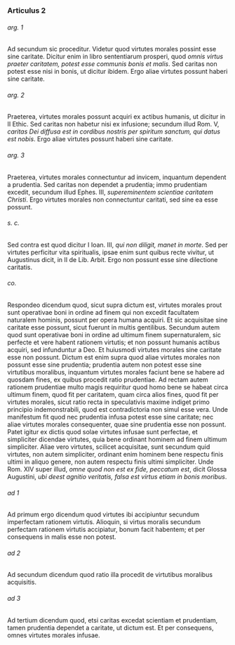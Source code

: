 ### Articulus 2

###### arg. 1
Ad secundum sic proceditur. Videtur quod virtutes morales possint esse sine caritate. Dicitur enim in libro sententiarum prosperi, quod *omnis virtus praeter caritatem, potest esse communis bonis et malis*. Sed caritas non potest esse nisi in bonis, ut dicitur ibidem. Ergo aliae virtutes possunt haberi sine caritate.

###### arg. 2
Praeterea, virtutes morales possunt acquiri ex actibus humanis, ut dicitur in II Ethic. Sed caritas non habetur nisi ex infusione; secundum illud Rom. V, *caritas Dei diffusa est in cordibus nostris per spiritum sanctum, qui datus est nobis*. Ergo aliae virtutes possunt haberi sine caritate.

###### arg. 3
Praeterea, virtutes morales connectuntur ad invicem, inquantum dependent a prudentia. Sed caritas non dependet a prudentia; immo prudentiam excedit, secundum illud Ephes. III, *supereminentem scientiae caritatem Christi*. Ergo virtutes morales non connectuntur caritati, sed sine ea esse possunt.

###### s. c.
Sed contra est quod dicitur I Ioan. III, *qui non diligit, manet in morte*. Sed per virtutes perficitur vita spiritualis, ipsae enim sunt quibus recte vivitur, ut Augustinus dicit, in II de Lib. Arbit. Ergo non possunt esse sine dilectione caritatis.

###### co.
Respondeo dicendum quod, sicut supra dictum est, virtutes morales prout sunt operativae boni in ordine ad finem qui non excedit facultatem naturalem hominis, possunt per opera humana acquiri. Et sic acquisitae sine caritate esse possunt, sicut fuerunt in multis gentilibus. Secundum autem quod sunt operativae boni in ordine ad ultimum finem supernaturalem, sic perfecte et vere habent rationem virtutis; et non possunt humanis actibus acquiri, sed infunduntur a Deo. Et huiusmodi virtutes morales sine caritate esse non possunt. Dictum est enim supra quod aliae virtutes morales non possunt esse sine prudentia; prudentia autem non potest esse sine virtutibus moralibus, inquantum virtutes morales faciunt bene se habere ad quosdam fines, ex quibus procedit ratio prudentiae. Ad rectam autem rationem prudentiae multo magis requiritur quod homo bene se habeat circa ultimum finem, quod fit per caritatem, quam circa alios fines, quod fit per virtutes morales, sicut ratio recta in speculativis maxime indiget primo principio indemonstrabili, quod est contradictoria non simul esse vera. Unde manifestum fit quod nec prudentia infusa potest esse sine caritate; nec aliae virtutes morales consequenter, quae sine prudentia esse non possunt. Patet igitur ex dictis quod solae virtutes infusae sunt perfectae, et simpliciter dicendae virtutes, quia bene ordinant hominem ad finem ultimum simpliciter. Aliae vero virtutes, scilicet acquisitae, sunt secundum quid virtutes, non autem simpliciter, ordinant enim hominem bene respectu finis ultimi in aliquo genere, non autem respectu finis ultimi simpliciter. Unde Rom. XIV super illud, *omne quod non est ex fide, peccatum est*, dicit Glossa Augustini, *ubi deest agnitio veritatis, falsa est virtus etiam in bonis moribus*.

###### ad 1
Ad primum ergo dicendum quod virtutes ibi accipiuntur secundum imperfectam rationem virtutis. Alioquin, si virtus moralis secundum perfectam rationem virtutis accipiatur, bonum facit habentem; et per consequens in malis esse non potest.

###### ad 2
Ad secundum dicendum quod ratio illa procedit de virtutibus moralibus acquisitis.

###### ad 3
Ad tertium dicendum quod, etsi caritas excedat scientiam et prudentiam, tamen prudentia dependet a caritate, ut dictum est. Et per consequens, omnes virtutes morales infusae.

